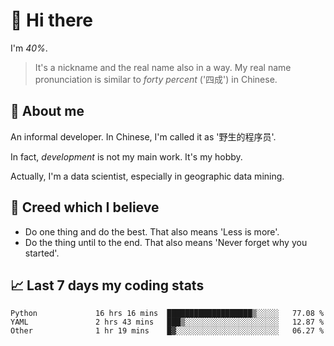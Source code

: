 # 👋 Hi there

I'm *40%*.

> It's a nickname and the real name also in a way.
> My real name pronunciation is similar to *forty percent* ('四成') in Chinese.

## :speech_balloon: About me

An informal developer. In Chinese, I'm called it as '野生的程序员'.

In fact, _development_ is not my main work. It's my hobby.

Actually, I'm a data scientist, especially in geographic data mining.

## :see_no_evil: Creed which I believe

- Do one thing and do the best. That also means 'Less is more'.
- Do the thing until to the end. That also means 'Never forget why you started'.

## :chart_with_upwards_trend: Last 7 days my coding stats

<!--START_SECTION:waka-->

```text
Python             16 hrs 16 mins  ███████████████████▒░░░░░   77.08 %
YAML               2 hrs 43 mins   ███▒░░░░░░░░░░░░░░░░░░░░░   12.87 %
Other              1 hr 19 mins    █▓░░░░░░░░░░░░░░░░░░░░░░░   06.27 %
```

<!--END_SECTION:waka-->

